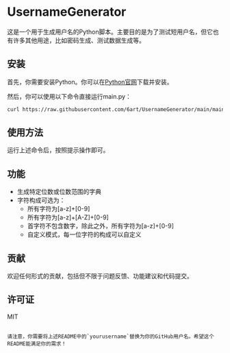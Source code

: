 # UsernameGenerator

这是一个用于生成用户名的Python脚本。主要目的是为了测试短用户名，但它也有许多其他用途，比如密码生成、测试数据生成等。

## 安装

首先，你需要安装Python。你可以在[Python官网](https://www.python.org/)下载并安装。

然后，你可以使用以下命令直接运行main.py：

```bash
curl https://raw.githubusercontent.com/6art/UsernameGenerator/main/main.py | python
```

## 使用方法

运行上述命令后，按照提示操作即可。

## 功能

- 生成特定位数或位数范围的字典
- 字符构成可选为：
    - 所有字符为[a-z]+[0-9]
    - 所有字符为[a-z]+[A-Z]+[0-9]
    - 首字符不包含数字，除此之外，所有字符为[a-z]+[0-9]
    - 自定义模式，每一位字符的构成可以自定义

## 贡献

欢迎任何形式的贡献，包括但不限于问题反馈、功能建议和代码提交。

## 许可证

MIT
```

请注意，你需要将上述README中的`yourusername`替换为你的GitHub用户名。希望这个README能满足你的需求！
